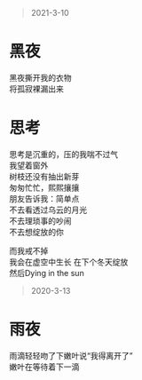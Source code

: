 
> 2021-3-10 
# 黑夜

黑夜撕开我的衣物   
将孤寂裸漏出来


# 思考  

思考是沉重的，压的我喘不过气    
我望着窗外   
树枝还没有抽出新芽   
匆匆忙忙，熙熙攘攘   
朋友告诉我：简单点   
不去看透过乌云的月光   
不去理琐事的吵闹   
不去想绽放的你   

而我戒不掉    
我会在虚空中生长
在下个冬天绽放   
然后Dying in the sun  


> 2020-3-13  

# 雨夜   

雨滴轻轻吻了下嫩叶说“我得离开了”    
嫩叶在等待着下一滴  





